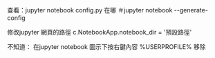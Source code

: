 查看：jupyter notebook config.py 在哪
＃jupyter notebook --generate-config

修改jupyter 網頁的路徑
c.NotebookApp.notebook_dir = '預設路徑'

不知道：
在jupyter notebook 圖示下按右鍵內容
%USERPROFILE%   移除
